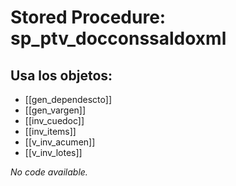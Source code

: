 # Stored Procedure: sp_ptv_docconssaldoxml

## Usa los objetos:
- [[gen_dependescto]]
- [[gen_vargen]]
- [[inv_cuedoc]]
- [[inv_items]]
- [[v_inv_acumen]]
- [[v_inv_lotes]]

*No code available.*
